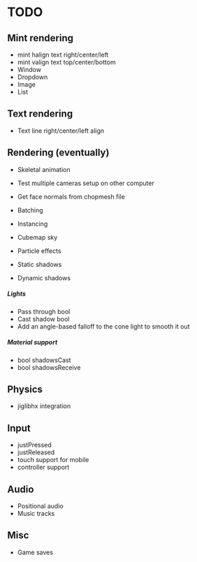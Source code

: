 # TODO

## Mint rendering
* mint halign text right/center/left
* mint valign text top/center/bottom
* Window
* Dropdown
* Image
* List

## Text rendering
* Text line right/center/left align

## Rendering (eventually)
* Skeletal animation
* Test multiple cameras setup on other computer
* Get face normals from chopmesh file
* Batching
* Instancing
* Cubemap sky
* Particle effects

* Static shadows
* Dynamic shadows

##### Lights
* Pass through bool
* Cast shadow bool
* Add an angle-based falloff to the cone light to smooth it out

##### Material support
* bool shadowsCast
* bool shadowsReceive

## Physics
* jiglibhx integration

## Input
* justPressed
* justReleased
* touch support for mobile
* controller support

## Audio
* Positional audio
* Music tracks

## Misc
* Game saves
